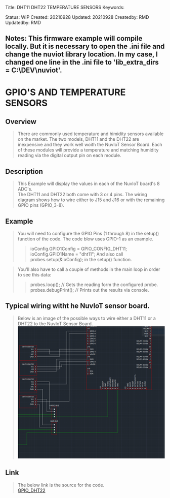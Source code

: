 Title: DHT11 DHT22 TEMPERATURE SENSORS
Keywords: 

Status: WIP
Created: 20210928
Updated: 20210928
Createdby: RMD
Updatedby: RMD

Notes: This firmware example will compile locally.   But it is necessary to open the .ini file and change the nuviot library location.   In my case, I changed one line in the .ini file to 'lib_extra_dirs = C:\DEV\nuviot'.
---

# GPIO'S AND TEMPERATURE SENSORS

## Overview
>There are commonly used temperature and himidity sensors available on the market.   The two models, DHT11 and the DHT22 are inexpensive and they work well woith the NuvIoT Sensor Board.
>Each of these modules will provide a temperature and matching humidity reading via the digital output pin on each module.
>

## Description
>This Example will display the values in each of the NuvIoT board's 8 ADC's.   
>The DHT11 and DHT22 both come with 3 or 4 pins.   The wiring diagram shows how to wire either to J15 and J16 or with the remaining GPIO pins (GPIO_3-8).
>

## Example
>You will need to configure the GPIO Pins (1 through 8) in the setup() function of the code.   The code blow uses GPIO-1 as an example.
>>ioConfig.GPIO1Config = GPIO_CONFIG_DHT11;
>>ioConfig.GPIO1Name = "dht11";
>And also call probes.setup(&ioConfig); in the setup() function.

>You'll also have to call a couple of methods in the main loop in order to see this data:
>>probes.loop();  // Gets the reading form the configured probe.
>>probes.debugPrint();  // Prints out the results via console.
>> 


## Typical wiring witht he NuvIoT sensor board.
> Below is an image of the possible ways to wire either a DHT11 or a DHT22 to the NuvIoT Sensor Board.   
![Console Output](https://github.com/LagoVista/docs/blob/09282021WIP/Firmware/PlatformIO_Documentation/FirmwareExamples/images/dht11-22.PNG)

## Link
> The below link is the source for the code.\
> [GPIO_DHT22](https://github.com/softwarelogistics/FirmwareExamples/tree/main/GPIO_DHT22)
